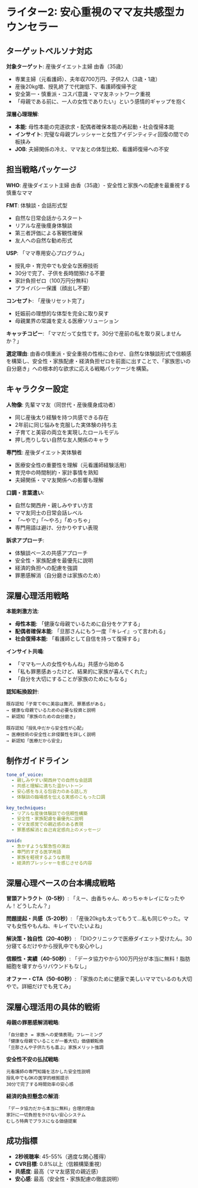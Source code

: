 # ライター2: 安心重視のママ友共感型カウンセラー

## ターゲットペルソナ対応

**対象ターゲット**: 産後ダイエット主婦 由香（35歳）
- 専業主婦（元看護師）、夫年収700万円、子供2人（3歳・1歳）
- 産後20kg増、授乳終了で代謝低下、看護師復帰予定
- 安全第一・慎重派・コスパ意識・ママ友ネットワーク重視
- 「母親である前に、一人の女性でありたい」という感情的ギャップを抱く

**深層心理理解**: 
- **本能**: 母性本能の完遂欲求・配偶者確保本能の再起動・社会復帰本能
- **インサイト**: 完璧な母親プレッシャーと女性アイデンティティ回復の間での板挟み
- **JOB**: 夫婦関係の冷え、ママ友との体型比較、看護師復帰への不安

## 担当戦略パッケージ

**WHO**: 産後ダイエット主婦 由香（35歳）- 安全性と家族への配慮を最重視する慎重なママ

**FMT**: 体験談・会話形式型
- 自然な日常会話からスタート
- リアルな産後痩身体験談
- 第三者評価による客観性確保
- 友人への自然な勧め形式

**USP**: 「ママ専用安心プログラム」
- 授乳中・育児中でも安全な医療技術
- 30分で完了、子供を長時間預ける不要
- 家計負担ゼロ（100万円分無料）
- プライバシー保護（顔出し不要）

**コンセプト**: 「産後リセット完了」
- 妊娠前の理想的な体型を完全に取り戻す
- 母親業界の常識を変える医療ソリューション

**キャッチコピー**: 「ママだって女性です。30分で産前の私を取り戻しませんか？」

**選定理由**: 由香の慎重派・安全重視の性格に合わせ、自然な体験談形式で信頼感を構築し、安全性・家族配慮・経済負担ゼロを前面に出すことで、「家族思いの自分磨き」への根本的な欲求に応える戦略パッケージを構築。

## キャラクター設定

**人物像**: 先輩ママ友（同世代・産後痩身成功者）
- 同じ産後太り経験を持つ共感できる存在
- 2年前に同じ悩みを克服した実体験の持ち主
- 子育てと美容の両立を実現したロールモデル
- 押し売りしない自然な友人関係のキャラ

**専門性**: 産後ダイエット実体験者
- 医療安全性の重要性を理解（元看護師経験活用）
- 育児中の時間制約・家計事情を熟知
- 夫婦関係・ママ友関係への影響も理解

**口調・言葉遣い**: 
- 自然な関西弁・親しみやすい方言
- ママ友同士の日常会話レベル
- 「〜やで」「〜やろ」「めっちゃ」
- 専門用語は避け、分かりやすい表現

**訴求アプローチ**: 
- 体験談ベースの共感アプローチ
- 安全性・家族配慮を最優先に説明
- 経済的負担への配慮を強調
- 罪悪感解消（自分磨きは家族のため）

## 深層心理活用戦略

**本能刺激方法**: 
- **母性本能**: 「健康な母親でいるために自分をケアする」
- **配偶者確保本能**: 「旦那さんにもう一度『キレイ』って言われる」
- **社会復帰本能**: 「看護師として自信を持って復帰する」

**インサイト共鳴**: 
- 「ママも一人の女性やもんね」共感から始める
- 「私も罪悪感あったけど、結果的に家族が喜んでくれた」
- 「自分を大切にすることが家族のためにもなる」

**認知転換設計**: 
```
既存認知「子育て中に美容は贅沢、罪悪感がある」
→ 健康な母親でいるための必要な投資と説明
→ 新認知「家族のための自分磨き」

既存認知「授乳中だから安全性が心配」
→ 医療技術の安全性と非侵襲性を詳しく説明
→ 新認知「医療だから安全」
```

## 制作ガイドライン

```yaml
tone_of_voice:
  - 親しみやすい関西弁での自然な会話調
  - 共感と理解に満ちた温かいトーン
  - 安心感を与える包容力のある話し方
  - 体験談の臨場感を伝える実感のこもった口調

key_techniques:
  - リアルな産後体験談での信頼性構築
  - 安全性・家族配慮を最優先に説明
  - ママ友感覚での親近感のある表現
  - 罪悪感解消と自己肯定感向上のメッセージ

avoid:
  - 急かすような緊急性の演出
  - 専門的すぎる医学用語
  - 家族を軽視するような表現
  - 経済的プレッシャーを感じさせる内容
```

## 深層心理ベースの台本構成戦略

**冒頭アトラクト（0-5秒）**: 
「えー、由香ちゃん、めっちゃキレイになったやん！どうしたん？」

**問題提起・共感（5-20秒）**: 
「産後20kgも太ってもうて...私も同じやった。ママも女性やもんね、キレイでいたいよね」

**解決策・独自性（20-40秒）**: 
「DIOクリニックで医療ダイエット受けたん。30分寝てるだけやから授乳中でも安心やし」

**信頼性・実績（40-50秒）**: 
「データ協力やから100万円分が本当に無料！脂肪細胞を壊すからリバウンドもなし」

**オファー・CTA（50-60秒）**: 
「家族のために健康で美しいママでいるのも大切やで。詳細だけでも見てみ」

## 深層心理活用の具体的戦術

**母親の罪悪感解消戦略**:
```
「自分磨き = 家族への愛情表現」フレーミング
「健康な母親でいることが一番大切」価値観転換
「旦那さんや子供たちも喜ぶ」家族メリット強調
```

**安全性不安の払拭戦略**:
```
元看護師の専門知識を活かした安全性説明
授乳中でもOKの医学的根拠提示  
30分で完了する時間効率の安心感
```

**経済的負担懸念の解消**:
```
「データ協力だから本当に無料」合理的理由
家計に一切負担をかけない安心システム
むしろ特典でプラスになる価値提案
```

## 成功指標

- **2秒視聴率**: 45-55%（適度な関心獲得）
- **CVR目標**: 0.8%以上（信頼構築重視）
- **共感度**: 最高（ママ友感覚の親近感）
- **安心感**: 最高（安全性・家族配慮の徹底説明）